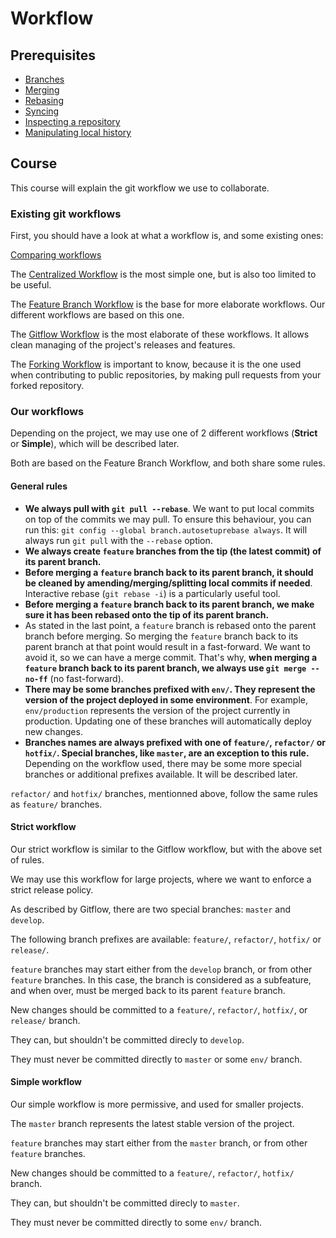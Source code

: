 # Workflow

## Prerequisites

- [Branches](/courses/git/basics/branches)
- [Merging](/courses/git/basics/merging)
- [Rebasing](/courses/git/basics/rebasing)
- [Syncing](/courses/git/basics/syncing)
- [Inspecting a repository](/courses/git/basics/inspecting)
- [Manipulating local history](/courses/git/advanced/manipulating-local-history)

## Course

This course will explain the git workflow we use to collaborate.

### Existing git workflows

First, you should have a look at what a workflow is, and some existing ones:

[Comparing workflows](https://www.atlassian.com/git/tutorials/comparing-workflows)

The [Centralized Workflow](https://www.atlassian.com/git/tutorials/comparing-workflows#centralized-workflow) is the most simple one, but is also too limited to be useful.

The [Feature Branch Workflow](https://www.atlassian.com/git/tutorials/comparing-workflows/feature-branch-workflow) is the base for more elaborate workflows. Our different workflows are based on this one.

The [Gitflow Workflow](https://www.atlassian.com/git/tutorials/comparing-workflows/gitflow-workflow) is the most elaborate of these workflows. It allows clean managing of the project's releases and features.

The [Forking Workflow](https://www.atlassian.com/git/tutorials/comparing-workflows/forking-workflow) is important to know, because it is the one used when contributing to public repositories, by making pull requests from your forked repository.

### Our workflows

Depending on the project, we may use one of 2 different workflows (**Strict** or **Simple**), which will be described later.

Both are based on the Feature Branch Workflow, and both share some rules.

#### General rules

- **We always pull with `git pull --rebase`**. We want to put local commits on top of the commits we may pull. To ensure this behaviour, you can run this: `git config --global branch.autosetuprebase always`. It will always run `git pull` with the `--rebase` option.
- **We always create `feature` branches from the tip (the latest commit) of its parent branch.**
- **Before merging a `feature` branch back to its parent branch, it should be cleaned by amending/merging/splitting local commits if needed**. Interactive rebase (`git rebase -i`) is a particularly useful tool.
- **Before merging a `feature` branch back to its parent branch, we make sure it has been rebased onto the tip of its parent branch.**
- As stated in the last point, a `feature` branch is rebased onto the parent branch before merging. So merging the `feature` branch back to its parent branch at that point would result in a fast-forward. We want to avoid it, so we can have a merge commit. That's why, **when merging a `feature` branch back to its parent branch, we always use `git merge --no-ff`** (no fast-forward).
- **There may be some branches prefixed with `env/`. They represent the version of the project deployed in some environment**. For example, `env/production` represents the version of the project currently in production. Updating one of these branches will automatically deploy new changes.
- **Branches names are always prefixed with one of `feature/`, `refactor/` or `hotfix/`. Special branches, like `master`, are an exception to this rule.** Depending on the workflow used, there may be some more special branches or additional prefixes available. It will be described later.

`refactor/` and `hotfix/` branches, mentionned above, follow the same rules as `feature/` branches.


#### Strict workflow

Our strict workflow is similar to the Gitflow workflow, but with the above set of rules.

We may use this workflow for large projects, where we want to enforce a strict release policy.

As described by Gitflow, there are two special branches: `master` and `develop`.

The following branch prefixes are available: `feature/`, `refactor/`, `hotfix/` or `release/`.

`feature` branches may start either from the `develop` branch, or from other `feature` branches. In this case, the branch is considered as a subfeature, and when over, must be merged back to its parent `feature` branch.

New changes should be committed to a `feature/`, `refactor/`, `hotfix/`, or `release/` branch.

They can, but shouldn't be committed direcly to `develop`.

They must never be committed directly to `master` or some `env/` branch.


#### Simple workflow

Our simple workflow is more permissive, and used for smaller projects.

The `master` branch represents the latest stable version of the project.

`feature` branches may start either from the `master` branch, or from other `feature` branches.

New changes should be committed to a `feature/`, `refactor/`, `hotfix/` branch.

They can, but shouldn't be committed direcly to `master`.

They must never be committed directly to some `env/` branch.
